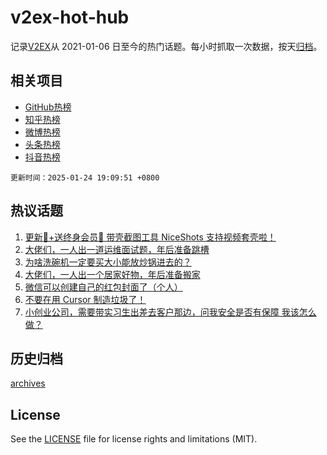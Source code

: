 # v2ex-hot-hub

 记录[V2EX](https://www.v2ex.com/)从 2021-01-06 日至今的热门话题。每小时抓取一次数据，按天[归档](archives)。
 
 ## 相关项目

- [GitHub热榜](https://github.com/lonnyzhang423/github-hot-hub)
- [知乎热榜](https://github.com/lonnyzhang423/zhihu-hot-hub)
- [微博热榜](https://github.com/lonnyzhang423/weibo-hot-hub)
- [头条热榜](https://github.com/lonnyzhang423/toutiao-hot-hub)
- [抖音热榜](https://github.com/lonnyzhang423/douyin-hot-hub)


 `更新时间：2025-01-24 19:09:51 +0800`

## 热议话题

1. [更新🎉+送终身会员🎁 带壳截图工具 NiceShots 支持视频套壳啦！](https://www.v2ex.com/t/1107535)
1. [大佬们，一人出一道运维面试题，年后准备跳槽](https://www.v2ex.com/t/1107485)
1. [为啥洗碗机一定要买大小能放炒锅进去的？](https://www.v2ex.com/t/1107522)
1. [大佬们，一人出一个居家好物，年后准备搬家](https://www.v2ex.com/t/1107531)
1. [微信可以创建自己的红包封面了（个人）](https://www.v2ex.com/t/1107475)
1. [不要在用 Cursor 制造垃圾了！](https://www.v2ex.com/t/1107536)
1. [小创业公司，需要带实习生出差去客户那边，问我安全是否有保障 我该怎么做？](https://www.v2ex.com/t/1107555)

## 历史归档

[archives](archives)

## License

See the [LICENSE](LICENSE) file for license rights and limitations (MIT).
